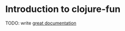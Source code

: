 # Introduction to clojure-fun

TODO: write [great documentation](http://jacobian.org/writing/what-to-write/)
